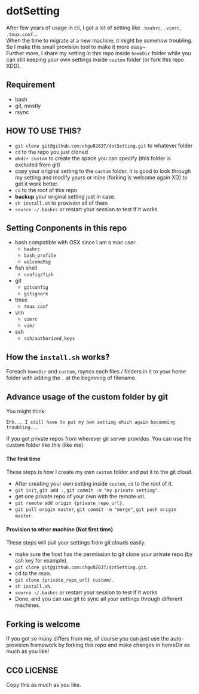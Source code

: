 dotSetting
==========

After few years of usage in cli, I got a lot of setting like `.bashrc`, `.vimrc`, `.tmux.conf`...  
When the time to migrate at a new machine, it might be somehow troubling. So I make this small provision tool to make it more easy~  
Further more, I share my setting in this repo inside `homeDir` folder while you can still keeping your own settings inside `custom` folder (or fork this repo XDD). 

## Requirement

 * bash
 * git, mostly
 * rsync 

## HOW TO USE THIS?

 * `git clone git@github.com:chgu82837/dotSetting.git` to whatever folder
 * `cd` to the repo you just cloned
 * `mkdir custom` to create the space you can specify (this folder is excluded from git)
 * copy your original setting to the `custom` folder, it is good to look through my setting and modify yours or mine (forking is welcome again XD) to get it work better.
 * `cd` to the root of this repo
 * **backup** your original setting just in case. 
 * `sh install.sh` to provision all of them
 * `source ~/.bashrc` or restart your session to test if it works

## Setting Conponents in this repo

 * bash compatible with OSX since I am a mac user
    * `bashrc`
    * `bash_profile`
    * `welcomeMsg`
 * fish shell
    * `config/fish`
 * git
    * `gitconfig`
    * `gitignore`
 * tmux
    * `tmux.conf`
 * vim
    * `vimrc`
    * `vim/`
 * ssh
    * `ssh/authorized_keys`

## How the `install.sh` works?

Foreach `homeDir` and `custom`, rsyncs each files / folders in it to your home folder with adding the `.` at the beginning of filename.

## Advance usage of the custom folder by git

You might think:  

```
Ehh... I still have to put my own setting which again becomming troubling...  
```

If you got private repos from wherever git server provides. You can use the custom folder like this (like me).  

#### The first time

These steps is how I create my own `custom` folder and put it to the git cloud.  

 * After creating your own setting inside `custom`, `cd` to the root of it.
 * `git init`, `git add .`, `git commit -m "my private setting"`.
 * get one private repo of your own with the remote url.
 * `git remote add origin {private_repo_url}`.
 * `git pull origin master`, `git commit -m "merge"`, `git push origin master`.

#### Provision to other machine (Not first time)

These steps will pull your settings from git clouds easily.  

 * make sure the host has the permission to git clone your private repo (by ssh key for example).
 * `git clone git@github.com:chgu82837/dotSetting.git`.
 * cd to the repo.
 * `git clone {private_repo_url} custom/`.
 * `sh install.sh`.
 * `source ~/.bashrc` or restart your session to test if it works
 * Done, and you can use git to sync all your settings through different machines.

## Forking is welcome

If you got so many differs from me, of course you can just use the auto-provision framework by forking this repo and make changes in homeDir as much as you like!

## CC0 LICENSE

Copy this as much as you like.
